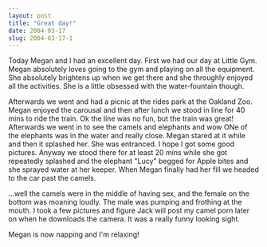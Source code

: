 ```yaml
---
layout: post
title: "Great day!"
date: 2004-03-17
slug: 2004-03-17-1
---
```


Today Megan and I had an excellent day.  First we had our day at Little Gym.  Megan absolutely loves going to the gym and playing on all the equipment.  She absolutely brightens up when we get there and she throughly enjoyed all the activities.  She is a little obsessed with the water-fountain though.  

Afterwards we went and had a picnic at the rides park at the Oakland Zoo.  Megan enjoyed the carousal and then after lunch we stood in line for 40 mins to ride the train.  Ok the line was no fun, but the train was great!  Afterwards we went in to see the camels and elephants and wow ONe of the elephants was in the water and really close.  Megan stared at it while and then it splashed her.  She was entranced.  I hope I got some good pictures.  Anyway we stood there for at least 20 mins while she got repeatedly splashed and the elephant &quot;Lucy&quot; begged for Apple bites and she sprayed water at her keeper.  When Megan finally had her fill we headed to the car past the camels.

...well the camels were in the middle of having sex, and the female on the bottom was moaning loudly. The male was pumping  and frothing at the mouth.  I took a few pictures and figure Jack will post my camel porn later on when he downloads the camera.  It was a really funny looking sight.  

Megan is now napping and I&apos;m relaxing! 


